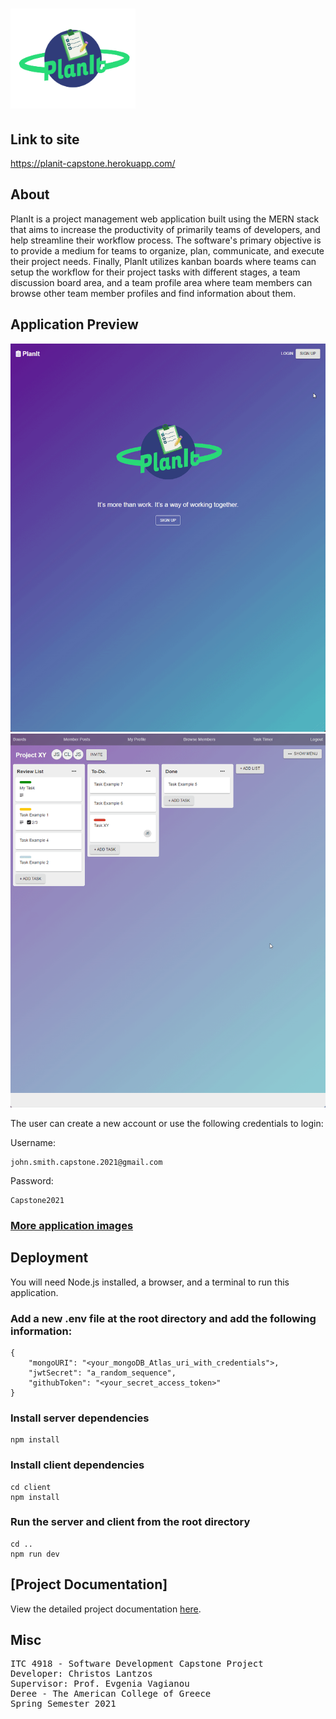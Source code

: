 # <img src='./preview_files/planIt_logo_v2.png' width="200" hight="200">

## Link to site
https://planit-capstone.herokuapp.com/

## About

PlanIt is a project management web application built using the MERN stack that aims to increase the productivity of primarily teams of developers, and help streamline their workflow process. The software's primary objective is to provide a medium for teams to organize, plan, communicate, and execute their project needs. Finally, PlanIt utilizes kanban boards where teams can setup the workflow for their project tasks with different stages, a team discussion board area, and a team profile area where team members can browse other team member profiles and find information about them.  


## Application Preview

<img src='./preview_files/planit_board_preview.gif'>

<img src='./preview_files/planit_members_preview.gif'>

The user can create a new account or use the following credentials to login:

Username:
```
john.smith.capstone.2021@gmail.com
```
Password:
```
Capstone2021
```


### <a href="https://imgur.com/a/9Hix32A">More application images</a>


## Deployment 

You will need Node.js installed, a browser, and a terminal to run this application.

### Add a new .env file at the root directory and add the following information: 
```
{
    "mongoURI": "<your_mongoDB_Atlas_uri_with_credentials">,
    "jwtSecret": "a_random_sequence", 
    "githubToken": "<your_secret_access_token>"
}
```

### Install  server dependencies
```
npm install
```
### Install client dependencies
```
cd client
npm install
```

### Run the server and client from the root directory
```
cd .. 
npm run dev
```

## [Project Documentation]
<body>
    <p> View the detailed project documentation <a href="./planit_documentation/PlanIt Documentation.pdf">here</a>.</p>
</body>



## Misc 
<pre>
ITC 4918 - Software Development Capstone Project
Developer: Christos Lantzos
Supervisor: Prof. Evgenia Vagianou
Deree - The American College of Greece
Spring Semester 2021
</pre>


